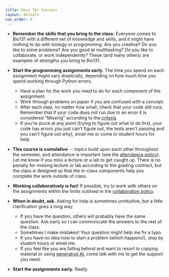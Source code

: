```yaml
---
title: Keys for Success
layout: default
nav_order: 9
---
```


- **Remember the skills that you bring to the class.**  Everyone comes to Bio131 with a different set of knowledge and skills, and it might have nothing to do with biology or programming. Are you creative? Do you like to solve problems? Are you good at multitasking? Do you like to collaborate, or work independently? These (and many others) are examples of strengths you bring to Bio131.

- **Start the programming assignments early.** The time you spend on each assignment might vary drastically, depending on how much time you spend working through Python errors.
  - Have a plan for the work you need to do for each component of the assignment.
  - Work through problems on paper if you are confused with a concept.
  - After each step, no matter how small, check that your code still runs. Remember that if your code does not run due to an error it is considered "Missing" according to the [criteria](assessment/gradingcontract.md).
  - If you're stuck at _any point_ (trying to figure out what to do first, your code has errors you just can't figure out, the tests aren't passing and you can't figure out why), email me or come to student hours for help. 

- **This course is cumulative** -- topics build upon each other throughout the semester, and attendance is important (see the [attendance policy](policies.md#attendance-policy)).  Let me know if you miss a lecture or a lab to get caught up. There is no penalty for missing lecture or lab according to the grading contract, but the class is designed so that the in-class components help you complete the work outside of class.

- **Working collaboratively is fun!**  If possible, try to work with others on the assignments within the limits outlined in the [collaboration policy](policies.md/#collaboration-policy).

- **When in doubt, ask.** Asking for help is sometimes unintuitive, but a little clarification goes a long way.  
  - If you have the question, others will probably have the same question. Ask early so I can communicate the answers to the rest of the class.
  - Sometimes I make mistakes! Your question might help me fix a typo. 
  - If you have no idea how to start a problem (which happens!), stop by student hours or email me.
  - If you feel like you are falling behind and want to resort to copying material or using [generative AI](policies.md/#generative-ai-policy), come talk with me to get the support you need.

- **Start the assignments early.**  Really.
